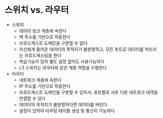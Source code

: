 # 스위치 vs. 라우터

- 스위치
    - 데이터 링크 계층에 속한다
    - 맥 주소를 기반으로 작동한다
    - 브로드캐스트 도메인을 구분할 수 없다
    - 자신에게 들어온 데이터의 목적지가 불분명하고, 모든 포트로 데이터를 퍼뜨리는 브로드캐스팅을 한다
    - 학습기능이 있어 별도 설정 없이도 사용가능하다
    - L3 스위치는 라우터와 같은 계층 역할을 수행한다
- 라우터
    - 네트워크 계층에 속한다
    - IP 주소를 기반으로 작동한다
    - 브로드캐스트 도메인을 구분할 수 있어서, 포트별로 서로 다른 네트워크 대역을 연결할 수 있다
    - 데이터의 목적지가 불분명하다면 데이터를 버린다
    - 설정이 있어야 라우팅 테이블 생성 및 통신이 가능하다